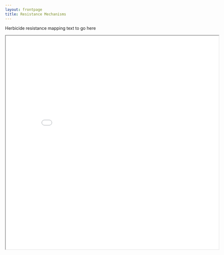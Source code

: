 ```yaml
---
layout: frontpage
title: Resistance Mechanisms
---
```


Herbicide resistance mapping text to go here

<div class = "leaflet-map">
    <iframe src="Map1/index.html" width="700" height="700"> </iframe>
</div>


